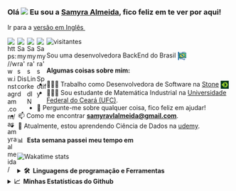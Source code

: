 ### Olá <img src="https://media.giphy.com/media/hvRJCLFzcasrR4ia7z/giphy.gif" width="25px"> Eu sou a <a href="#"> Samyra Almeida</a>, fico feliz em te ver por aqui! 

Ir para a <a href="README.md">versão em Inglês <img align="center" src="https://cdn.britannica.com/79/4479-050-6EF87027/flag-Stars-and-Stripes-May-1-1795.jpg" height="15px" width="15px"></a>

<a href="https://instagram.com/https://www.instagram.com/asamyraalmeida/" target="blank">
  <img align="left" src="https://raw.githubusercontent.com/rahuldkjain/github-profile-readme-generator/master/src/images/icons/Social/instagram.svg" alt="https://www.instagram.com/asamyraalmeida/" width="22px" />
</a>
<a href="https://discordapp.com/users/735125769998565388">
  <img align="left" alt="Samyra's Discord" width="22px" src="https://raw.githubusercontent.com/peterthehan/peterthehan/master/assets/discord.svg" />
</a>
<a href="https://www.linkedin.com/in/samyraalmeida/">
  <img align="left" alt="Samyra's LinkedIN" width="22px" src="https://raw.githubusercontent.com/peterthehan/peterthehan/master/assets/linkedin.svg" />
</a>
<a href="https://open.spotify.com/user/samyy-02">
  <img align="left" alt="Samyra's Spotify" width="22px" src="https://raw.githubusercontent.com/peterthehan/peterthehan/master/assets/spotify.svg" />
</a>

![visitantes](https://visitor-badge.glitch.me/badge?page_id=${your.username}.${your.repo.id})
<br>

Sou uma desenvolvedora BackEnd do Brasil <a href="#">
  <img align="center" alt="Brazil" width="20px" src="https://raw.githubusercontent.com/samyraalmeida/samyraalmeida/master/assets/icons/svg/brazil-flag.svg" />
</a>

**Algumas coisas sobre mim:**

- 👩🏻‍💻 Trabalho como Desenvolvedora de Software na <a href="https://www.stone.com.br/">Stone</a> <a href="https://www.stone.com.br/"><img align="center" alt="Stone Co." width="18px" src="https://raw.githubusercontent.com/samyraalmeida/samyraalmeida/master/assets/icons/png/stone.png" /></a>
- 👩🏻‍🎓 Sou estudante de Matemática Industrial na [Universidade Federal do Ceará (UFC)](https://www.ufc.br/).
- 💬 Pergunte-me sobre qualquer coisa, fico feliz em ajudar!
- 📫 Como me encontrar **samyravlalmeida@gmail.com**.
- 🚀 Atualmente, estou aprendendo Ciência de Dados na [udemy](https://www.udemy.com/).

📊 &nbsp;**Esta semana passei meu tempo em**

![Wakatime stats](https://github-readme-stats-taupe-two.vercel.app/api/wakatime?username=samyraalmeida&hide_title=true&hide_border=true&langs_count=5&bg_color=00000000&text_color=777)

<details>
  <summary><b>🛠️&nbsp;&nbsp;Linguagens de programação&nbsp;e&nbsp;Ferramentas</b></summary>
  <br/>
  <p align="left"> 
    <a href="https://airflow.apache.org/" target="_blank"><img src="https://raw.githubusercontent.com/apache/airflow/main/docs/apache-airflow/img/logos/airflow_64x64_emoji_transparent.png" alt="apache-airflow" width="37" height="37"/></a>
    <a href="https://www.gnu.org/software/bash/" target="_blank"><img src="https://www.vectorlogo.zone/logos/gnu_bash/gnu_bash-icon.svg" alt="bash" width="40" height="40"/></a> 
    <a href="https://www.cprogramming.com/" target="_blank"><img src="https://raw.githubusercontent.com/devicons/devicon/master/icons/c/c-original.svg" alt="c" width="40" height="40"/></a>
    <a href="https://www.w3schools.com/cpp/" target="_blank"><img src="https://raw.githubusercontent.com/devicons/devicon/master/icons/cplusplus/cplusplus-original.svg" alt="cplusplus" width="40" height="40"/></a>
    <a href="https://www.djangoproject.com/" target="_blank" rel="noreferrer"><img src="https://raw.githubusercontent.com/devicons/devicon/master/icons/django/django-original.svg" alt="django" width="40" height="40"/></a>
    <a href="https://www.docker.com/" target="_blank"> <img src="https://raw.githubusercontent.com/devicons/devicon/master/icons/docker/docker-original-wordmark.svg" alt="docker" width="40" height="40"/></a>
    <a href="https://flask.palletsprojects.com/" target="_blank"><img src="https://www.vectorlogo.zone/logos/pocoo_flask/pocoo_flask-icon.svg" alt="flask" width="40" height="40"/></a>
    <a href="https://git-scm.com/" target="_blank"><img src="https://www.vectorlogo.zone/logos/git-scm/git-scm-icon.svg" alt="git" width="40" height="40"/></a>
    <a href="https://www.linux.org/" target="_blank"><img src="https://raw.githubusercontent.com/devicons/devicon/master/icons/linux/linux-original.svg" alt="linux" width="40" height="40"/></a>
    <a href="https://www.postgresql.org" target="_blank"><img src="https://raw.githubusercontent.com/devicons/devicon/master/icons/postgresql/postgresql-original-wordmark.svg" alt="postgresql" width="40" height="40"/></a>
    <a href="https://www.postman.com" target="_blank"><img src="https://www.vectorlogo.zone/logos/getpostman/getpostman-icon.svg" alt="postman" width="40" height="40"/></a>
    <a href="https://www.python.org" target="_blank"><img src="https://raw.githubusercontent.com/devicons/devicon/master/icons/python/python-original.svg" alt="python" width="40" height="40"/></a> </p>
 </details>

<details>
  <summary><b>📈&nbsp;&nbsp;Minhas&nbsp;Estatísticas&nbsp;do&nbsp;Github</b></summary>
  <br/>
  <p>
    <img height="180em" src="https://github-readme-stats.vercel.app/api?username=samyraalmeida&show_icons=true&hide_border=true&&count_private=true&include_all_commits=true&theme=midnight-purple&text_color=5ec4ba&custom_title=Estatísticas do meu github" />
    <img height="180em" src="https://github-readme-stats.vercel.app/api/top-langs/?username=samyraalmeida&exclude_repo=KNN-Image-Classification&show_icons=true&hide_border=true&layout=compact&langs_count=8&theme=midnight-purple&text_color=5ec4ba&custom_title=Linguagens mais utilizadas" />
  </p>
</details>
